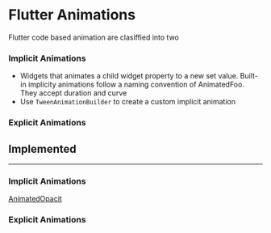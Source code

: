 # Flutter Animations

Flutter code based animation are clasiffied into two

### Implicit Animations

- Widgets that animates a child widget property to a new set value. Built-in implicity animations follow a naming convention of AnimatedFoo. They accept duration and curve
- Use `TweenAnimationBuilder` to create a custom implicit animation

### Explicit Animations

## Implemented

---

### Implicit Animations

[AnimatedOpacit](https://api.flutter.dev/flutter/widgets/AnimatedOpacity-class.html) &nbsp;&nbsp;

### Explicit Animations
